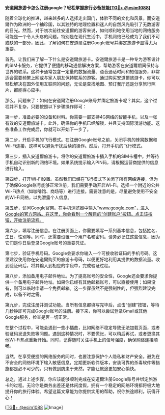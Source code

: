 **安道爾旅游卡怎么注册google？轻松掌握旅行必备技能[[TG💪+ @esim1088](https://t.me/s/esim1088)]**

随着全球化的推进，越来越多的人选择走出国门，体验不同的文化和风景。而安道爾作为欧洲的一个袖珍国，以其独特的地理位置和迷人的自然风光吸引了无数游客的目光。然而，对于初次前往安道爾的游客来说，如何顺利地使用当地的网络服务可能是一个令人头疼的问题。特别是在现代生活中，手机网络已经成为了我们不可或缺的一部分，因此，了解如何在安道爾注册Google账号并绑定旅游卡显得尤为重要。

首先，让我们来了解一下什么是安道爾旅游卡。安道爾旅游卡是一种专为游客设计的SIM卡服务，它提供了便捷的移动通信解决方案，帮助游客在安道爾期间保持与世界的联系。这种卡通常包含一定量的数据流量、语音通话时间和短信服务，非常适合需要频繁上网或与家人朋友保持联系的游客。通过购买安道爾旅游卡，你可以轻松解决在国外使用互联网的问题，无论是查找地图、预订餐厅还是分享旅行照片，都能得心应手。

那么，问题来了：如何在安道爾注册Google账号并绑定旅游卡呢？其实，这个过程并不复杂，只要按照以下步骤操作即可：

第一步，准备必要的设备和材料。你需要一部支持4G网络的智能手机，以及一张有效的安道爾旅游卡。此外，确保你的手机已经解锁，并且支持国际漫游功能。这些准备工作完成后，你就可以开始下一步了。

第二步，开启手机的飞行模式。在注册Google账号之前，关闭手机的蜂窝数据和Wi-Fi连接，这样可以避免干扰后续的操作。然后，打开手机的飞行模式。

第三步，插入安道爾旅游卡。将你的安道爾旅游卡插入手机的SIM卡槽中，并等待手机自动识别新的网络环境。如果系统提示输入PIN码，请根据运营商提供的信息进行输入。

第四步，打开Wi-Fi设置。虽然我们已经在飞行模式下关闭了所有网络连接，但为了确保Google账号能够正常注册，我们需要手动开启Wi-Fi。选择一个附近的公共Wi-Fi热点（如咖啡馆、商场等）进行连接。需要注意的是，尽量避免使用不安全的Wi-Fi网络，以免泄露个人信息。

第五步，访问Google官网。在手机浏览器中输入“www.google.com”，进入Google的官方网站。在这里，你会看到一个醒目的“创建账户”按钮。点击该按钮，开始注册流程。

第六步，填写注册信息。在注册页面上，你需要填写一系列基本信息，包括姓名、生日、性别等。同时，还需要设置一个用户名和密码。请务必记住这些信息，因为它们是你日后登录Google账号的重要凭证。

第七步，验证手机号码。Google会要求你输入一个可接收验证码的手机号码。这里建议使用你在安道爾购买的旅游卡号码，以便更好地利用其提供的数据流量。收到验证码后，将其输入到相应的字段中，完成验证过程。

第八步，添加备用电子邮件地址。为了提高账号的安全性，Google还会要求你提供一个备用电子邮件地址。如果你已经有其他邮箱账号，可以直接使用；如果没有，则可以临时申请一个免费邮箱。这一步骤虽然不是强制性的，但强烈建议完成，以备不时之需。

第九步，完成注册并测试功能。当所有信息都填写完毕后，点击“创建”按钮，等待几秒钟即可完成Google账号的注册。接下来，你可以尝试登录Gmail或其他Google服务，检查是否一切正常。

在整个过程中，可能会遇到一些小插曲，比如网络不稳定导致无法加载页面，或者验证码发送失败等问题。遇到这种情况时，不要慌张，可以稍后再试，或者更换其他Wi-Fi热点重新开始。同时，记得随时关注手机上的信号强度，确保网络连接顺畅。

当然，在享受便捷的网络服务的同时，也要注意保护个人隐私和财产安全。避免在不安全的网络环境下输入敏感信息，定期更新软件版本，安装可靠的杀毒软件等措施都是必不可少的。只有做到防患于未然，才能让旅途更加安心愉快。

总之，通过上述步骤，你应该能够顺利完成在安道爾注册Google账号并绑定旅游卡的过程。无论你是商务出差还是休闲度假，拥有一个稳定的网络环境都将极大地提升你的旅行体验。希望这篇文章能为你提供实用的帮助，祝你旅途顺利，玩得开心！

[[TG💪+ @esim1088](https://t.me/s/esim1088) ![Image](https://i.postimg.cc/4NQfJmqS/Snipaste-2025-05-13-00-14-12.png)]